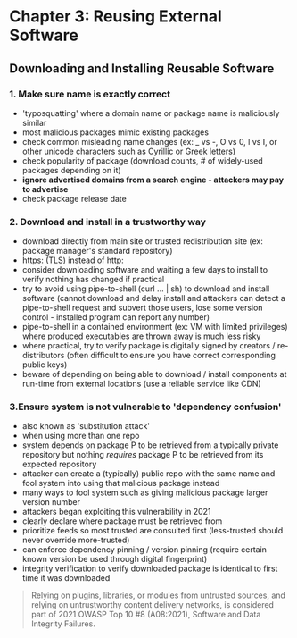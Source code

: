 # Chapter 3: Reusing External Software

## Downloading and Installing Reusable Software
### 1. Make sure name is exactly correct
- 'typosquatting' where a domain name or package name is maliciously similar
- most malicious packages mimic existing packages
- check common misleading name changes (ex: _ vs -, O vs 0, l vs I, or other unicode characters such as Cyrillic or Greek letters)
- check popularity of package (download counts, # of widely-used packages depending on it)
- **ignore advertised domains from a search engine - attackers may pay to advertise**
- check package release date

### 2. Download and install in a trustworthy way
- download directly from main site or trusted redistribution site (ex: package manager's standard repository)
- https: (TLS) instead of http:
- consider downloading software and waiting a few days to install to verify nothing has changed if practical
- try to avoid using pipe-to-shell (curl ... | sh) to download and install software (cannot download and delay install and attackers can detect a pipe-to-shell request and subvert those users, lose some version control - installed program can report any number)
- pipe-to-shell in a contained environment (ex: VM with limited privileges) where produced executables are thrown away is much less risky
- where practical, try to verify package is digitally signed by creators / re-distributors (often difficult to ensure you have correct corresponding public keys)
- beware of depending on being able to download / install components at run-time from external locations (use a reliable service like CDN)

### 3.Ensure system is not vulnerable to 'dependency confusion'
- also known as 'substitution attack'
- when using more than one repo
- system depends on package P to be retrieved from a typically private repository but nothing *requires* package P to be retrieved from its expected repository
- attacker can create a (typically) public repo with the same name and fool system into using that malicious package instead
- many ways to fool system such as giving malicious package larger version number
- attackers began exploiting this vulnerability in 2021
- clearly declare where package must be retrieved from
- prioritize feeds so most trusted are consulted first (less-trusted should never override more-trusted)
- can enforce dependency pinning / version pinning (require certain known version be used through digital fingerprint)
- integrity verification to verify downloaded package is identical to first time it was downloaded

> Relying on plugins, libraries, or modules from untrusted sources, and relying on untrustworthy content delivery networks, is considered part of 2021 OWASP Top 10 #8 (A08:2021), Software and Data Integrity Failures.